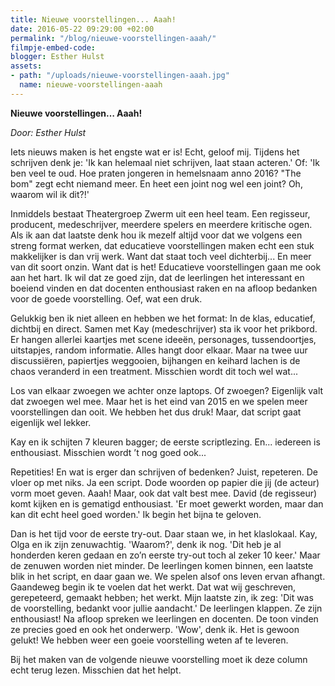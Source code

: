 ```yaml
---
title: Nieuwe voorstellingen... Aaah!
date: 2016-05-22 09:29:00 +02:00
permalink: "/blog/nieuwe-voorstellingen-aaah/"
filmpje-embed-code: 
blogger: Esther Hulst
assets:
- path: "/uploads/nieuwe-voorstellingen-aaah.jpg"
  name: nieuwe-voorstellingen-aaah
---
```


**Nieuwe voorstellingen… Aaah!**

*Door: Esther Hulst*

Iets nieuws maken is het engste wat er is! Echt, geloof mij. Tijdens het schrijven denk je: 'Ik kan helemaal niet schrijven, laat staan acteren.' Of: 'Ik ben veel te oud. Hoe praten jongeren in hemelsnaam anno 2016? "The bom" zegt echt niemand meer. En heet een joint nog wel een joint? Oh, waarom wil ik dit?!'

Inmiddels bestaat Theatergroep Zwerm uit een heel team. Een regisseur, producent, medeschrijver, meerdere spelers en meerdere kritische ogen. Als ik aan dat laatste denk hou ik mezelf altijd voor dat we volgens een streng format werken, dat educatieve voorstellingen maken echt een stuk makkelijker is dan vrij werk. Want dat staat toch veel dichterbij... En meer van dit soort onzin. Want dat is het! Educatieve voorstellingen gaan me ook aan het hart. Ik wil dat ze goed zijn, dat de leerlingen het interessant en boeiend vinden en dat docenten enthousiast raken en na afloop bedanken voor de goede voorstelling. Oef, wat een druk.

Gelukkig ben ik niet alleen en hebben we het format: In de klas, educatief, dichtbij en direct. 
Samen met Kay (medeschrijver) sta ik voor het prikbord. Er hangen allerlei kaartjes met scene ideeën, personages, tussendoortjes, uitstapjes, random informatie. Alles hangt door elkaar. Maar na twee uur discussiëren, papiertjes weggooien, bijhangen en keihard lachen is de chaos veranderd in een treatment. Misschien wordt dit toch wel wat...

Los van elkaar zwoegen we achter onze laptops. Of zwoegen? Eigenlijk valt dat zwoegen wel mee. Maar het is het eind van 2015 en we spelen meer voorstellingen dan ooit. We hebben het dus druk! Maar, dat script gaat eigenlijk wel lekker. 

Kay en ik schijten 7 kleuren bagger; de eerste scriptlezing. En... iedereen is enthousiast. Misschien wordt ’t nog goed ook...

Repetities! En wat is erger dan schrijven of bedenken? Juist, repeteren. De vloer op met niks. Ja een script. Dode woorden op papier die jij (de acteur) vorm moet geven. Aaah! Maar, ook dat valt best mee. David (de regisseur) komt kijken en is gematigd enthousiast. 'Er moet gewerkt worden, maar dan kan dit echt heel goed worden.' Ik begin het bijna te geloven.

Dan is het tijd voor de eerste try-out. Daar staan we, in het klaslokaal. Kay, Olga en ik zijn zenuwachtig. 'Waarom?', denk ik nog. 'Dit heb je al honderden keren gedaan en zo’n eerste try-out toch al zeker 10 keer.' Maar de zenuwen worden niet minder. De leerlingen komen binnen, een laatste blik in het script, en daar gaan we. We spelen alsof ons leven ervan afhangt. Gaandeweg begin ik te voelen dat het werkt. Dat wat wij geschreven, gerepeteerd, gemaakt hebben; het werkt. Mijn laatste zin, ik zeg: 'Dit was de voorstelling, bedankt voor jullie aandacht.' 
De leerlingen klappen. Ze zijn enthousiast! Na afloop spreken we leerlingen en docenten. De toon vinden ze precies goed en ook het onderwerp. 'Wow', denk ik. Het is gewoon gelukt! We hebben weer een goeie voorstelling weten af te leveren.

Bij het maken van de volgende nieuwe voorstelling moet ik deze column echt terug lezen. Misschien dat het helpt.

